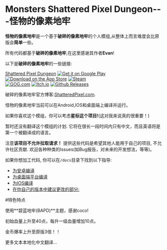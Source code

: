 # Monsters Shattered Pixel Dungeon---怪物的像素地牢

**怪物的像素地牢**是一个基于**破碎的像素地牢**的个人模组,从整体上而言难度会比原版会**简单**一些。

所有代码都基于**破碎的像素地牢**,在这里感谢其作者**Evan**!

以下是**破碎的像素地牢**的一些链接:

[Shattered Pixel Dungeon](https://shatteredpixel.com/shatteredpd/)
[![Get it on Google Play](https://shatteredpixel.com/assets/images/badges/gplay.png)](https://play.google.com/store/apps/details?id=com.shatteredpixel.shatteredpixeldungeon)
[![Download on the App Store](https://shatteredpixel.com/assets/images/badges/appstore.png)](https://apps.apple.com/app/shattered-pixel-dungeon/id1563121109)
[![Steam](https://shatteredpixel.com/assets/images/badges/steam.png)](https://store.steampowered.com/app/1769170/Shattered_Pixel_Dungeon/)<br>
[![GOG.com](https://shatteredpixel.com/assets/images/badges/gog.png)](https://www.gog.com/game/shattered_pixel_dungeon)
[![Itch.io](https://shatteredpixel.com/assets/images/badges/itch.png)](https://shattered-pixel.itch.io/shattered-pixel-dungeon)
[![Github Releases](https://shatteredpixel.com/assets/images/badges/github.png)](https://github.com/00-Evan/shattered-pixel-dungeon/releases)

破碎的像素地牢官方博客:[ShatteredPixel.com](https://www.shatteredpixel.com/blog/).


怪物的像素地牢当前可以在Android,IOS和桌面端上编译并运行。

如果你喜欢这个模组，你可以考虑**星标这个项目!**(这对我来说真的很重要！)

暂时还没有翻译这个模组的计划. 它将在很长一段时间内只有中文，而且英语将是第一个被翻译成的语言。

注意**该项目不允许拉取请求！** 提供这些代码是希望其他人能用于自己的项目, 不允许社区贡献. 欢迎各种种类的Issues(如Bug报告，对未来的开发想法，等等)。

如果你想加工代码, 你可以在`/docs`目录下找到以下指导:
- [为安卓编译](docs/getting-started-android.md)
- [为桌面端平台编译](docs/getting-started-desktop.md)
- [为IOS编译](docs/getting-started-ios.md)
- [在你自己的版本中建议更改的部分:](docs/recommended-changes.md)

#特色特点

使用**碧蓝地牢(BAPD)**主题，感谢coco!

初始血量上升至40点，每升一级血量增加10点。

金币爆率上升至原版3倍！！

更多文本本地化中文翻译…




